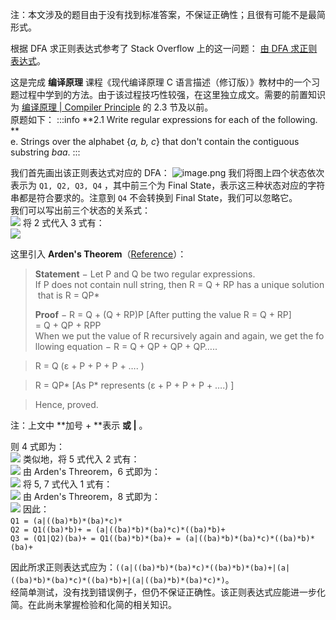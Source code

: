 注：本文涉及的题目由于没有找到标准答案，不保证正确性；且很有可能不是最简形式。

根据 DFA 求正则表达式参考了 Stack Overflow 上的这一问题： [由 DFA 求正则表达式](https://stackoverflow.com/questions/17420332/need-regular-expression-for-finite-automata-even-number-of-1s-and-even-number-o/17434694#17434694)。

这是完成 **编译原理** 课程《现代编译原理  C 语言描述（修订版）》教材中的一个习题过程中学到的方法。由于该过程技巧性较强，在这里独立成文。需要的前置知识为 [编译原理 | Compiler Principle](https://www.yuque.com/xianyuxuan/coding/kta18t?view=doc_embed) 的 2.3 节及以前。<br />原题如下：
:::info
**2.1 Write regular expressions for each of the following. **<br />e. Strings over the alphabet {_a, b, c_} that don't contain the contiguous substring _baa_.
:::

我们首先画出该正则表达式对应的 DFA：
![image.png](./assets/1612862477906-08018898-37fc-4b93-b210-1d2ea4bf61eb.png)
我们将图上四个状态依次表示为 `Q1, Q2, Q3, Q4` ，其中前三个为 Final State，表示这三种状态对应的字符串都是符合要求的。注意到 `Q4` 不会转换到 Final State，我们可以忽略它。<br />我们可以写出前三个状态的关系式：<br />![](https://cdn.nlark.com/yuque/__latex/aaf69ee6e30b7c096832b20fc73391cc.svg#card=math&code=%5Cbegin%7Barray%7D%5C%5C%0A1.%20%26Q_1%20%26%3D%20%26%5Cepsilon%5C%20%7C%5C%20Q_1a%5C%20%7C%5C%20Q_1c%5C%20%7C%5C%20Q_2c%5C%20%7C%5C%20Q_3c%20%5C%5C%0A2.%26Q_2%20%26%3D%20%26Q_1b%5C%20%7C%5C%20Q_2b%5C%20%7C%5C%20Q_3b%20%5C%5C%0A3.%20%26Q_3%20%26%3D%20%26Q_2a%0A%5Cend%7Barray%7D&height=69&width=276)
将 2 式代入 3 式有：<br />![](https://cdn.nlark.com/yuque/__latex/9fac61dcf0d9a85181314390d8e0ab07.svg#card=math&code=%5Cbegin%7Barray%7D%5C%5C%0A4.%26Q_3%20%26%3D%26%20Q_1ba%20%5C%20%7C%5C%20Q_2ba%5C%20%7C%5C%20Q_3ba%20%0A%5Cend%7Barray%7D&height=20&width=240)

这里引入 **Arden's Theorem**（[Reference](http://www.tutorialspoint.com/automata_theory/ardens_theorem.htm)）：
> **Statement** −
> Let P and Q be two regular expressions.
> If P does not contain null string, then R = Q + RP has a unique solution that is R = QP*
> 
> **Proof** −
> R = Q + (Q + RP)P [After putting the value R = Q + RP]
> = Q + QP + RPP
> When we put the value of R recursively again and again, we get the following equation −
> R = Q + QP + QP + QP…..

> R = Q (ε + P + P + P + …. )

> R = QP* [As P* represents (ε + P + P + P + ….) ]

> Hence, proved.

注：上文中 **加号 + **表示 **或 |** 。

则 4 式即为：<br />![](https://cdn.nlark.com/yuque/__latex/e0c62c9ce1f5ef7782830731ccb39558.svg#card=math&code=%5Cbegin%7Barray%7D%5C%5C%0A5.%26Q_3%20%26%3D%26%20%28Q_1ba%5C%20%7C%5C%20Q_2ba%29%28ba%29%5E%2A%20%26%3D%20%26%28Q_1%5C%20%7C%5C%20Q_2%29%28ba%29%5E%2B%20%0A%5Cend%7Barray%7D&height=20&width=395)
类似地，将 5 式代入 2 式有：<br />![](https://cdn.nlark.com/yuque/__latex/6172af7a6016d2f960dbf74e6c827011.svg#card=math&code=%5Cbegin%7Barray%7D%5C%5C%0A6.%26Q_2%20%26%3D%26%20Q_1b%5C%20%7C%5C%20Q_2b%5C%20%7C%5C%20Q_1%28ba%29%5E%2Bb%5C%20%7C%5C%20Q_2%28ba%29%5E%2Bb%20%26%3D%20%26Q_1%28ba%29%5E%2Ab%5C%20%7C%5C%20Q_2%28ba%29%5E%2Ab%20%0A%5Cend%7Barray%7D&height=20&width=525)
由 Arden's Threorem，6 式即为：<br />![](https://cdn.nlark.com/yuque/__latex/a0bfa1f03ce95b1de6f2e0bd26be0fa9.svg#card=math&code=%5Cbegin%7Barray%7D%5C%5C%0A7.%26Q_2%20%26%3D%26%20Q_1%28ba%29%5E%2Ab%28%28ba%29%5E%2Ab%29%5E%2A%20%26%3D%20%26%20Q_1%28%28ba%29%5E%2Ab%29%5E%2B%0A%5Cend%7Barray%7D&height=20&width=368)
将 5, 7 式代入 1 式有：<br />![](https://cdn.nlark.com/yuque/__latex/393119ea9241671bdc17510d8f600875.svg#card=math&code=%5Cbegin%7Barray%7D%5C%5C%0A%5C%208.%26Q_1%20%26%3D%26%20%5Cepsilon%5C%20%7C%5C%20Q_1a%5C%20%7C%5C%20Q_1c%5C%20%7C%5C%20Q_1%28%28ba%29%5E%2Ab%29%5E%2Bc%5C%20%7C%5C%20Q_1%28ba%29%5E%2Bc%5C%20%7C%5C%20Q_1%28%28ba%29%5E%2Ab%29%5E%2B%28ba%29%5E%2Bc%5C%5C%0A%26%26%3D%20%26%20%5Cepsilon%5C%20%7C%5C%20Q_1a%5C%20%7C%5C%20Q_1%28%28ba%29%5E%2Ab%29%5E%2A%28ba%29%5E%2Ac%0A%5Cend%7Barray%7D&height=45&width=539)
由 Arden's Threorem，8 式即为：<br />![](https://cdn.nlark.com/yuque/__latex/908d30543dce2748a201b28f702f8af6.svg#card=math&code=%5Cbegin%7Barray%7D%5C%5C%0A%5C%209.%26Q_1%20%26%3D%26%20%28a%5C%20%7C%5C%20%28ba%29%5E%2Ab%29%5E%2A%28ba%29%5E%2Ac%29%5E%2A%0A%5Cend%7Barray%7D&height=20&width=252)
因此：<br />`Q1 = (a|((ba)*b)*(ba)*c)*` <br />`Q2 = Q1((ba)*b)+ = (a|((ba)*b)*(ba)*c)*((ba)*b)+`<br />`Q3 = (Q1|Q2)(ba)+ = Q1((ba)*b)*(ba)+ = (a|((ba)*b)*(ba)*c)*((ba)*b)*(ba)+`

因此所求正则表达式应为：`((a|((ba)*b)*(ba)*c)*((ba)*b)*(ba)+|(a|((ba)*b)*(ba)*c)*((ba)*b)+|(a|((ba)*b)*(ba)*c)*)`。<br />经简单测试，没有找到错误例子，但仍不保证正确性。该正则表达式应能进一步化简。在此尚未掌握检验和化简的相关知识。
